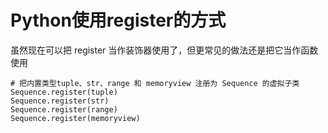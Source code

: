 # Python使用register的方式
虽然现在可以把 register 当作装饰器使用了，但更常见的做法还是把它当作函数使用
```
# 把内置类型tuple、str、range 和 memoryview 注册为 Sequence 的虚拟子类
Sequence.register(tuple)
Sequence.register(str)
Sequence.register(range)
Sequence.register(memoryview)
```
